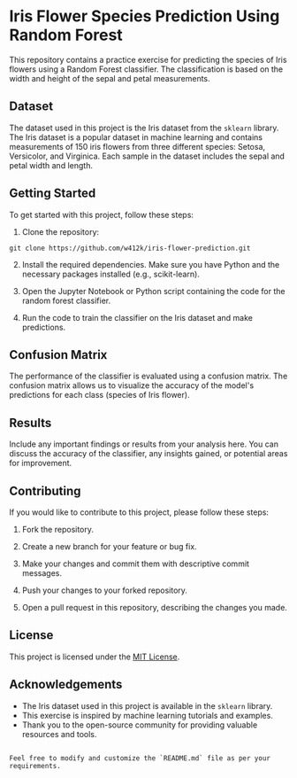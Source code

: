 # Iris Flower Species Prediction Using Random Forest

This repository contains a practice exercise for predicting the species of Iris flowers using a Random Forest classifier. The classification is based on the width and height of the sepal and petal measurements.

## Dataset

The dataset used in this project is the Iris dataset from the `sklearn` library. The Iris dataset is a popular dataset in machine learning and contains measurements of 150 iris flowers from three different species: Setosa, Versicolor, and Virginica. Each sample in the dataset includes the sepal and petal width and length.

## Getting Started

To get started with this project, follow these steps:

1. Clone the repository:

```shell
git clone https://github.com/w412k/iris-flower-prediction.git
```

2. Install the required dependencies. Make sure you have Python and the necessary packages installed (e.g., scikit-learn).

3. Open the Jupyter Notebook or Python script containing the code for the random forest classifier.

4. Run the code to train the classifier on the Iris dataset and make predictions.

## Confusion Matrix

The performance of the classifier is evaluated using a confusion matrix. The confusion matrix allows us to visualize the accuracy of the model's predictions for each class (species of Iris flower).

## Results

Include any important findings or results from your analysis here. You can discuss the accuracy of the classifier, any insights gained, or potential areas for improvement.

## Contributing

If you would like to contribute to this project, please follow these steps:

1. Fork the repository.

2. Create a new branch for your feature or bug fix.

3. Make your changes and commit them with descriptive commit messages.

4. Push your changes to your forked repository.

5. Open a pull request in this repository, describing the changes you made.

## License

This project is licensed under the [MIT License](LICENSE).

## Acknowledgements

- The Iris dataset used in this project is available in the `sklearn` library.
- This exercise is inspired by machine learning tutorials and examples.
- Thank you to the open-source community for providing valuable resources and tools.
```

Feel free to modify and customize the `README.md` file as per your requirements.
